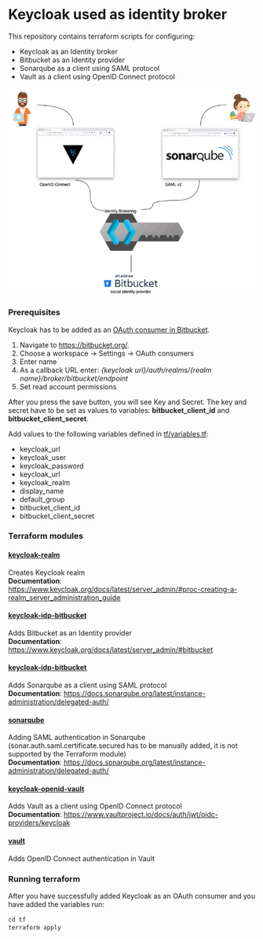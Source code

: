 # Keycloak used as identity broker 
This repository contains terraform scripts for configuring:
* Keycloak as an Identity broker 
* Bitbucket as an Identity provider
* Sonarqube as a client using SAML protocol
* Vault as a client using OpenID Connect protocol

![Keycloak as an Identity broker](keycloak-identity-broker.jpeg)

### Prerequisites
Keycloak has to be added as an [OAuth consumer in Bitbucket](https://support.atlassian.com/bitbucket-cloud/docs/integrate-another-application-through-oauth/). 

1. Navigate to https://bitbucket.org/.
2. Choose a workspace -> Settings -> OAuth consumers
3. Enter name
4. As a callback URL enter: *{keycloak url}/auth/realms/{realm name}/broker/bitbucket/endpoint*
5. Set read account permissions

After you press the save button, you will see Key and Secret. The key and secret have to be set as values to variables: **bitbucket_client_id** and **bitbucket_client_secret**.  

Add values to the following variables defined in [tf/variables.tf](tf/variables.tf):
* keycloak_url
* keycloak_user
* keycloak_password
* keycloak_url
* keycloak_realm
* display_name
* default_group
* bitbucket_client_id
* bitbucket_client_secret

### Terraform modules

#### [keycloak-realm](tf/keycloak-realm)
Creates Keycloak realm\
**Documentation**: https://www.keycloak.org/docs/latest/server_admin/#proc-creating-a-realm_server_administration_guide

#### [keycloak-idp-bitbucket](tf/keycloak-idp-bitbucket)
Adds Bitbucket as an Identity provider\
**Documentation**: https://www.keycloak.org/docs/latest/server_admin/#bitbucket

#### [keycloak-idp-bitbucket](tf/keycloak-idp-bitbucket) 
Adds Sonarqube as a client using SAML protocol\
**Documentation**: https://docs.sonarqube.org/latest/instance-administration/delegated-auth/

#### [sonarqube](tf/sonarqube)
Adding SAML authentication in Sonarqube (sonar.auth.saml.certificate.secured has to be manually added, it is not supported by the Terraform module)\
**Documentation**: https://docs.sonarqube.org/latest/instance-administration/delegated-auth/

#### [keycloak-openid-vault](tf/keycloak-openid-vault)
Adds Vault as a client using OpenID Connect protocol\
**Documentation**: https://www.vaultproject.io/docs/auth/jwt/oidc-providers/keycloak

#### [vault](tf/vault)
Adds OpenID Connect authentication in Vault

### Running terraform 
After you have successfully added Keycloak as an OAuth consumer and you have added the variables run:
```shell
cd tf
terraform apply
```